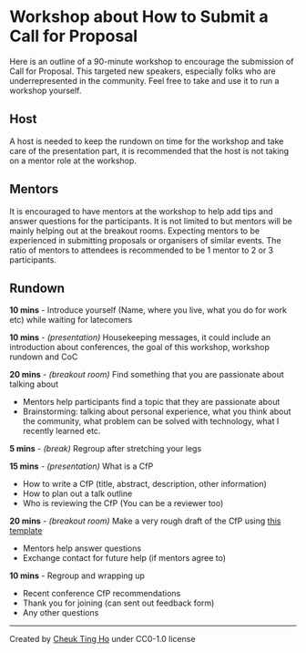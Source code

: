 # Workshop about How to Submit a Call for Proposal

Here is an outline of a 90-minute workshop to encourage the submission of Call for Proposal. This targeted new speakers, especially folks who are underrepresented in the community. Feel free to take and use it to run a workshop yourself.

## Host

A host is needed to keep the rundown on time for the workshop and take care of the presentation part, it is recommended that the host is not taking on a mentor role at the workshop.

## Mentors

It is encouraged to have mentors at the workshop to help add tips and answer questions for the participants. It is not limited to but mentors will be mainly helping out at the breakout rooms. Expecting mentors to be experienced in submitting proposals or organisers of similar events. The ratio of mentors to attendees is recommended to be 1 mentor to 2 or 3 participants.

## Rundown

**10 mins** - Introduce yourself (Name, where you live, what you do for work etc) while waiting for latecomers

**10 mins** - *(presentation)* Housekeeping messages, it could include an introduction about conferences, the goal of this workshop, workshop rundown and CoC

**20 mins** - *(breakout room)* Find something that you are passionate about talking about
- Mentors help participants find a topic that they are passionate about
- Brainstorming: talking about personal experience, what you think about the community, what problem can be solved with technology, what I recently learned etc.

**5 mins** - *(break)* Regroup after stretching your legs

**15 mins** - *(presentation)* What is a CfP 
- How to write a CfP (title, abstract, description, other information)
- How to plan out a talk outline
- Who is reviewing the CfP (You can be a reviewer too)

**20 mins** - *(breakout room)* Make a very rough draft of the CfP using [this template](https://docs.google.com/document/d/1heW1mzf9HLwtbFXGhfqzfvpilpyeMdyh5g3B8EMHbFo/edit?usp=sharing)
- Mentors help answer questions
- Exchange contact for future help (if mentors agree to)

**10 mins** - Regroup and wrapping up
- Recent conference CfP recommendations
- Thank you for joining (can sent out feedback form)
- Any other questions 

---

Created by [Cheuk Ting Ho](https://github.com/Cheukting) under CC0-1.0 license
